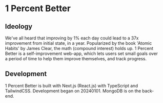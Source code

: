 # 1 Percent Better
## Ideology
We've all heard that improving by 1% each day could lead to a 37x improvement from initial state, in a year. Popularized by the book 'Atomic Habits' by James Clear, the math (compound interest) holds up. 1 Percent Better is a self-improvement web-app, which lets users set small goals over a period of time to help them improve themselves, and track progress.
## Development
1 Percent Better is built with Next.js (React.js) with TypeScript and TailwindCSS. Development began on 20240101. MongoDB is on the back-end.